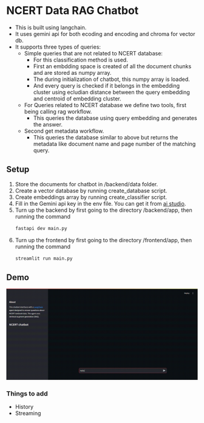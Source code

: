 # NCERT Data RAG Chatbot

* This is built using langchain. 
* It uses gemini api for both ecoding and encoding and chroma for vector db.
* It supports three types of queries:
    * Simple queries that are not related to NCERT database:
        * For this classification method is used. 
        * First an embdding space is created of all the document chunks and are stored as numpy array.
        * The during initialization of chatbot, this numpy array is loaded.
        * And every query is checked if it belongs in the embedding cluster using ecludian distance between the query embedding and centroid of embedding cluster.
    * For Queries related to NCERT database we define two tools, first being calling rag workflow.
        * This queries the database using query embedding and generates the answer.
    * Second get metadata workflow.
        * This queries the database similar to above but returns the metadata like document name and page number of the matching query.

## Setup

1. Store the documents for chatbot in /backend/data folder.
2. Create a vector database by running create_database script.
3. Create embeddings array by running create_classifier script.
4. Fill in the Gemini api key in the env file. You can get it from [ai studio](https://aistudio.google.com/).
5. Turn up the backend by first going to the directory /backend/app, then running the command
    ```bash
    fastapi dev main.py 
    ```
6. Turn up the frontend by first going to the directory /frontend/app, then running the command
    ```bash
    streamlit run main.py
    ```

## Demo

![](resources/Screen%20Recording%202024-10-17%20035359.gif)

### Things to add
* History
* Streaming


